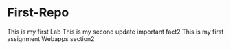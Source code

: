 # First-Repo 
This is my first Lab
This is my second update
important fact2
This is my first assignment
Webapps section2